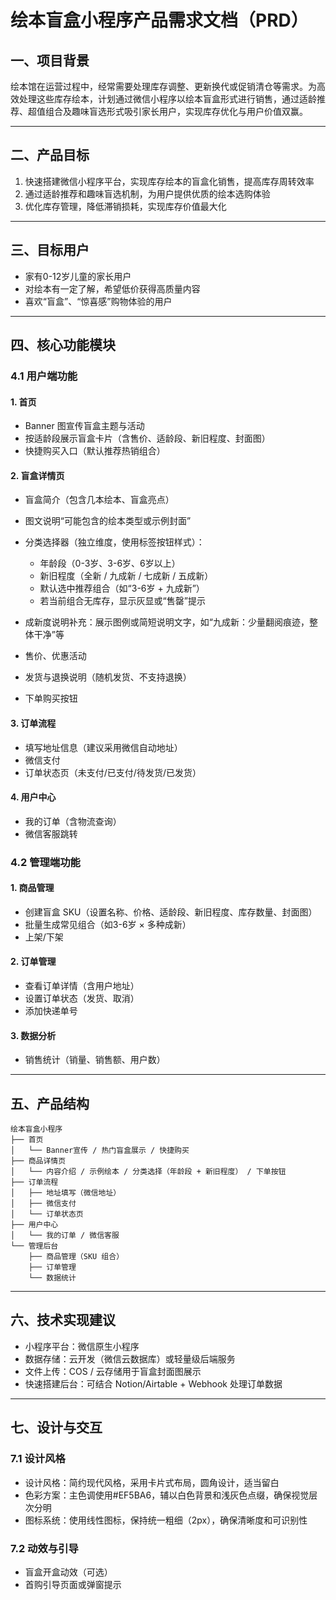 # 绘本盲盒小程序产品需求文档（PRD）

## 一、项目背景

绘本馆在运营过程中，经常需要处理库存调整、更新换代或促销清仓等需求。为高效处理这些库存绘本，计划通过微信小程序以绘本盲盒形式进行销售，通过适龄推荐、超值组合及趣味盲选形式吸引家长用户，实现库存优化与用户价值双赢。

---

## 二、产品目标

1. 快速搭建微信小程序平台，实现库存绘本的盲盒化销售，提高库存周转效率
2. 通过适龄推荐和趣味盲选机制，为用户提供优质的绘本选购体验
3. 优化库存管理，降低滞销损耗，实现库存价值最大化

---

## 三、目标用户

* 家有0-12岁儿童的家长用户
* 对绘本有一定了解，希望低价获得高质量内容
* 喜欢“盲盒”、“惊喜感”购物体验的用户

---

## 四、核心功能模块

### 4.1 用户端功能

#### 1. 首页

* Banner 图宣传盲盒主题与活动
* 按适龄段展示盲盒卡片（含售价、适龄段、新旧程度、封面图）
* 快捷购买入口（默认推荐热销组合）

#### 2. 盲盒详情页

* 盲盒简介（包含几本绘本、盲盒亮点）
* 图文说明“可能包含的绘本类型或示例封面”
* 分类选择器（独立维度，使用标签按钮样式）：

  * 年龄段（0-3岁、3-6岁、6岁以上）
  * 新旧程度（全新 / 九成新 / 七成新 / 五成新）
  * 默认选中推荐组合（如“3-6岁 + 九成新”）
  * 若当前组合无库存，显示灰显或“售罄”提示
* 成新度说明补充：展示图例或简短说明文字，如“九成新：少量翻阅痕迹，整体干净”等
* 售价、优惠活动
* 发货与退换说明（随机发货、不支持退换）
* 下单购买按钮

#### 3. 订单流程

* 填写地址信息（建议采用微信自动地址）
* 微信支付
* 订单状态页（未支付/已支付/待发货/已发货）

#### 4. 用户中心

* 我的订单（含物流查询）
* 微信客服跳转

### 4.2 管理端功能

#### 1. 商品管理

* 创建盲盒 SKU（设置名称、价格、适龄段、新旧程度、库存数量、封面图）
* 批量生成常见组合（如3-6岁 × 多种成新）
* 上架/下架

#### 2. 订单管理

* 查看订单详情（含用户地址）
* 设置订单状态（发货、取消）
* 添加快递单号

#### 3. 数据分析

* 销售统计（销量、销售额、用户数）

---

## 五、产品结构

```
绘本盲盒小程序
├── 首页
│   └── Banner宣传 / 热门盲盒展示 / 快捷购买
├── 商品详情页
│   └── 内容介绍 / 示例绘本 / 分类选择（年龄段 + 新旧程度） / 下单按钮
├── 订单流程
│   ├── 地址填写（微信地址）
│   ├── 微信支付
│   └── 订单状态页
├── 用户中心
│   └── 我的订单 / 微信客服
└── 管理后台
    ├── 商品管理（SKU 组合）
    ├── 订单管理
    └── 数据统计
```

---

## 六、技术实现建议

* 小程序平台：微信原生小程序
* 数据存储：云开发（微信云数据库）或轻量级后端服务
* 文件上传：COS / 云存储用于盲盒封面图展示
* 快速搭建后台：可结合 Notion/Airtable + Webhook 处理订单数据

---

## 七、设计与交互

### 7.1 设计风格

* 设计风格：简约现代风格，采用卡片式布局，圆角设计，适当留白
* 色彩方案：主色调使用#EF5BA6，辅以白色背景和浅灰色点缀，确保视觉层次分明
* 图标系统：使用线性图标，保持统一粗细（2px），确保清晰度和可识别性

### 7.2 动效与引导

* 盲盒开盒动效（可选）
* 首购引导页面或弹窗提示
